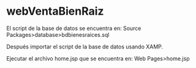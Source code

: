 # webVentaBienRaiz
El script de la base de datos se encuentra en: Source Packages>database>bdbienesraices.sql

Después importar el script de la base de datos usando XAMP.

Ejecutar el archivo home.jsp que se encuentra en: Web Pages>home.jsp
